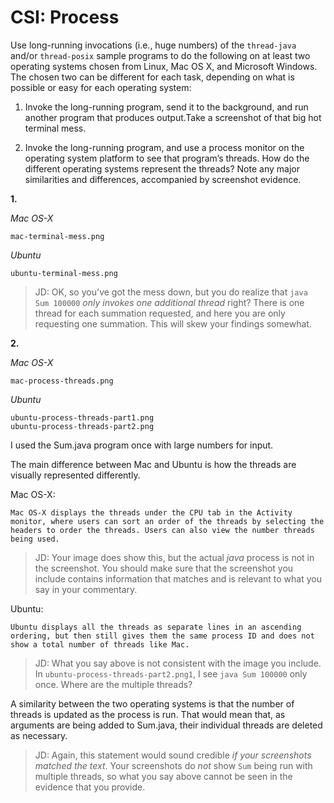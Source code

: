 CSI: Process
=======

Use long-running invocations (i.e., huge numbers) of the `thread-java` and/or `thread-posix` sample programs to do the following on at least two operating systems chosen from Linux, Mac OS X, and Microsoft Windows. The chosen two can be different for each task, depending on what is possible or easy for each operating system:

1. Invoke the long-running program, send it to the background, and run another program that produces output.Take a screenshot of that big hot terminal mess.

2. Invoke the long-running program, and use a process monitor on the operating system platform to see that program’s threads. How do the different operating systems represent the threads? Note any major similarities and differences, accompanied by screenshot evidence.

**1.**

*Mac OS-X*

    mac-terminal-mess.png

*Ubuntu*

    ubuntu-terminal-mess.png

> JD: OK, so you've got the mess down, but you do realize that `java Sum 100000`
>     *only invokes one additional thread* right?  There is one thread for each
>     summation requested, and here you are only requesting one summation.  This
>     will skew your findings somewhat.

**2.**   

*Mac OS-X*

    mac-process-threads.png


*Ubuntu*

    ubuntu-process-threads-part1.png
    ubuntu-process-threads-part2.png

I used the Sum.java program once with large numbers for input. 

The main difference between Mac and Ubuntu is how the threads are visually represented
differently.

Mac OS-X:

    Mac OS-X displays the threads under the CPU tab in the Activity monitor, where users can sort an order of the threads by selecting the headers to order the threads. Users can also view the number threads being used.  

> JD: Your image does show this, but the actual *java* process is not in the screenshot.
>     You should make sure that the screenshot you include contains information that
>     matches and is relevant to what you say in your commentary.

Ubuntu:

    Ubuntu displays all the threads as separate lines in an ascending ordering, but then still gives them the same process ID and does not show a total number of threads like Mac. 

> JD: What you say above is not consistent with the image you include.  In `ubuntu-process-threads-part2.png1`,
>     I see `java Sum 100000` only once.  Where are the multiple threads?

A similarity between the two operating systems is that the number of threads is updated as the process is run.  That would mean that, as arguments are being added to Sum.java, their individual threads are deleted as necessary.

> JD: Again, this statement would sound credible *if your screenshots matched the text*.
>     Your screenshots do *not* show `Sum` being run with multiple threads, so what you
>     say above cannot be seen in the evidence that you provide.
